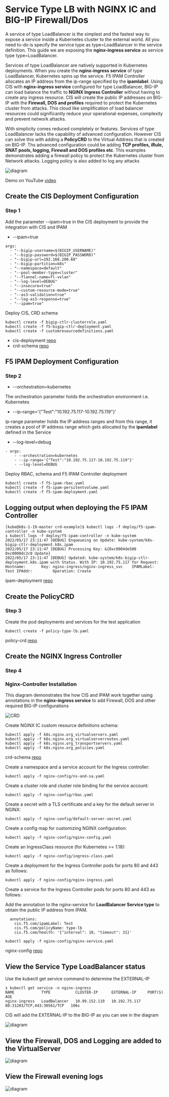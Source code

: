 # Service Type LB with NGINX IC and BIG-IP Firewall/Dos

A service of type LoadBalancer is the simplest and the fastest way to expose a service inside a Kubernetes cluster to the external world. All you need to-do is specify the service type as type=LoadBalancer in the service definition. This guide we are exposing the **nginx-ingress service** as service type type=LoadBalancer.

Services of type LoadBalancer are natively supported in Kubernetes deployments. When you create the **nginx-ingress service** of type LoadBalancer, Kubernetes spins up the service. F5 IPAM Controller allocates an IP address from the ip-range specified by the **ipamlabel**. Using CIS with **nginx-ingress service** configured for type LoadBalancer, BIG-IP can load balance the traffic to **NGINX Ingress Controller** without having to create any ingress resource. CIS will create the public IP addresses on BIG-IP with the **Firewall, DOS and profiles** required to protect the Kubernetes cluster from attacks. This cloud like simplification of load balancer resources could significantly reduce your operational expenses, complexity and prevent network attacks.

With simplicity comes reduced completely or features. Services of type LoadBalancer lacks the capability of advanced configuration. However CIS can solve this with adding a **PolicyCRD** to the Virtual Address that is created on BIG-IP. Ths advanced configuration could be adding **TCP profiles, iRule, SNAT pools, logging, Firewall and DOS profiles etc**. This examples demonstrates adding a firewall policy to protect the Kubernetes cluster from Network attacks. Logging policy is also added to log any attacks

![diagram](https://github.com/mdditt2000/kubernetes-1-19/blob/master/cis%202.9/servicetypelb_nginx_firewall/diagram/2022-05-17_16-25-35.png)

Demo on YouTube [video]()

## Create the CIS Deployment Configuration

### Step 1

Add the parameter --ipam=true in the CIS deployment to provide the integration with CIS and IPAM

* --ipam=true

```
args: 
  - "--bigip-username=$(BIGIP_USERNAME)"
  - "--bigip-password=$(BIGIP_PASSWORD)"
  - "--bigip-url=192.168.200.60"
  - "--bigip-partition=k8s"
  - "--namespace=default"
  - "--pool-member-type=cluster"
  - "--flannel-name=fl-vxlan"
  - "--log-level=DEBUG"
  - "--insecure=true"
  - "--custom-resource-mode=true"
  - "--as3-validation=true"
  - "--log-as3-response=true"
  - "--ipam=true"
```

Deploy CIS, CRD schema

```
kubectl create -f bigip-ctlr-clusterrole.yaml
kubectl create -f f5-bigip-ctlr-deployment.yaml
kubectl create -f customresourcedefinitions.yaml

```

* cis-deployment [repo](https://github.com/mdditt2000/kubernetes-1-19/tree/master/cis%202.9/servicetypelb_nginx_firewall/cis-deployment)
* crd-schema [repo](https://github.com/mdditt2000/kubernetes-1-19/blob/master/cis%202.9/servicetypelb_nginx_firewall/crd-schema/customresourcedefinitions.yaml)

## F5 IPAM Deployment Configuration

### Step 2

* --orchestration=kubernetes

The orchestration parameter holds the orchestration environment i.e. Kubernetes

* --ip-range='{"Test":"10.192.75.117-10.192.75.119"}'

ip-range parameter holds the IP address ranges and from this range, it creates a pool of IP address range which gets allocated by the **ipamlabel** defined in the Service

* --log-level=debug

```
- args:
    - --orchestration=kubernetes
    - --ip-range='{"Test":"10.192.75.117-10.192.75.119"}'
    - --log-level=DEBUG
```

Deploy RBAC, schema and F5 IPAM Controller deployment

```
kubectl create -f f5-ipam-rbac.yaml
kubectl create -f f5-ipam-persitentvolume.yaml
kubectl create -f f5-ipam-deployment.yaml
```
## Logging output when deploying the F5 IPAM Controller

```
[kube@k8s-1-19-master crd-example]$ kubectl logs -f deploy/f5-ipam-controller -n kube-system
❯ kubectl logs -f deploy/f5-ipam-controller -n kube-system
2022/05/17 23:11:47 [DEBUG] Enqueueing on Update: kube-system/k8s-bigip-ctlr-deployment.k8s.ipam
2022/05/17 23:11:47 [DEBUG] Processing Key: &{0xc0004de580 0xc0000dc2c0 Update}
2022/05/17 23:11:47 [DEBUG] Updated: kube-system/k8s-bigip-ctlr-deployment.k8s.ipam with Status. With IP: 10.192.75.117 for Request:
Hostname:       Key: nginx-ingress/nginx-ingress_svc    IPAMLabel: Test IPAddr:         Operation: Create
```

ipam-deployment [repo](https://github.com/mdditt2000/kubernetes-1-19/tree/master/cis%202.9/servicetypelb_nginx_firewall/ipam-deployment)


## Create the PolicyCRD

### Step 3

Create the pod deployments and services for the test application

```
Kubectl create -f policy-type-lb.yaml
```

policy-crd [repo](https://github.com/mdditt2000/kubernetes-1-19/tree/master/cis%202.9/servicetypelb_nginx_firewall/cis-policy)

## Create the NGINX Ingress Controller

### Step 4

### Nginx-Controller Installation

This diagram demonstrates the how CIS and IPAM work together using annotations in the **nginx-ingress service** to add Firewall, DOS and other required BIG-IP configurations 

![CRD](https://github.com/mdditt2000/kubernetes-1-19/blob/master/cis%202.9/servicetypelb_nginx_firewall/diagram/2022-05-17_16-47-44.png)

Create NGINX IC custom resource definitions schema:

    kubectl apply -f k8s.nginx.org_virtualservers.yaml
    kubectl apply -f k8s.nginx.org_virtualserverroutes.yaml
    kubectl apply -f k8s.nginx.org_transportservers.yaml
    kubectl apply -f k8s.nginx.org_policies.yaml

crd-schema [repo](https://github.com/mdditt2000/kubernetes-1-19/tree/master/cis%202.9/servicetypelb_nginx_firewall/nginx-config/crd-schema)

Create a namespace and a service account for the Ingress controller:
   
    kubectl apply -f nginx-config/ns-and-sa.yaml
   
Create a cluster role and cluster role binding for the service account:
   
    kubectl apply -f nginx-config/rbac.yaml
   
Create a secret with a TLS certificate and a key for the default server in NGINX:

    kubectl apply -f nginx-config/default-server-secret.yaml
    
Create a config map for customizing NGINX configuration:

    kubectl apply -f nginx-config/nginx-config.yaml
    
Create an IngressClass resource (for Kubernetes >= 1.18):  
    
    kubectl apply -f nginx-config/ingress-class.yaml

Create a deployment for the Ingress Controller pods for ports 80 and 443 as follows: 

    kubectl apply -f nginx-config/nginx-ingress.yaml
  
Create a service for the Ingress Controller pods for ports 80 and 443 as follows: 

Add the annotation to the nginx-service for **LoadBalancer Service type** to obtain the public IP address from IPAM.

```
  annotations:
    cis.f5.com/ipamLabel: Test
    cis.f5.com/policyName: type-lb
    cis.f5.com/health: '{"interval": 10, "timeout": 31}'
```

    kubectl apply -f nginx-config/nginx-service.yaml

nginx-config [repo](https://github.com/mdditt2000/kubernetes-1-19/tree/master/cis%202.9/servicetypelb_nginx_firewall/nginx-config)

## View the Service Type LoadBalancer status

Use the kubectl get service command to determine the EXTERNAL-IP

```
❯ kubectl get service -n nginx-ingress
NAME            TYPE           CLUSTER-IP      EXTERNAL-IP     PORT(S)                      AGE
nginx-ingress   LoadBalancer   10.99.152.119   10.192.75.117   80:31203/TCP,443:30561/TCP   106s

```
CIS will add the EXTERNAL-IP to the BIG-IP as you can see in the diagram

![diagram](https://github.com/mdditt2000/kubernetes-1-19/blob/master/cis%202.9/servicetypelb_nginx_firewall/diagram/2022-05-17_15-12-04.png)

## View the Firewall, DOS and Logging are added to the VirtualServer

![diagram](https://github.com/mdditt2000/kubernetes-1-19/blob/master/cis%202.9/servicetypelb_nginx_firewall/diagram/2022-05-17_15-12-04.png)

## View the Firewall evening logs

![diagram](https://github.com/mdditt2000/kubernetes-1-19/blob/master/cis%202.9/servicetypelb_nginx_firewall/diagram/2022-05-20_12-20-56.png)